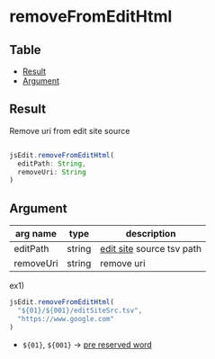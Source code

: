 # removeFromEditHtml

Table
-----------------

* [Result](#overview)
* [Argument](#argument)


## Result

Remove uri from edit site source


```js.js

jsEdit.removeFromEditHtml(
  editPath: String,
  removeUri: String
)

```

## Argument

| arg name | type | description |
| -------- | -------- | -------- |
| editPath | string | [edit site](https://github.com/puutaro/CommandClick/blob/master/md/developer/am_commands.md#html-automaticaly-creation-command-to-edit-target-edit-file) source tsv path |
| removeUri | string | remove uri |

ex1)

```js.js
jsEdit.removeFromEditHtml(
  "${01}/${001}/editSiteSrc.tsv",
  "https://www.google.com"
)

```
- `${01}`, `${001}` -> [pre reserved word](https://github.com/puutaro/CommandClick/blob/master/md/developer/js_pre_reserved_word.md)
